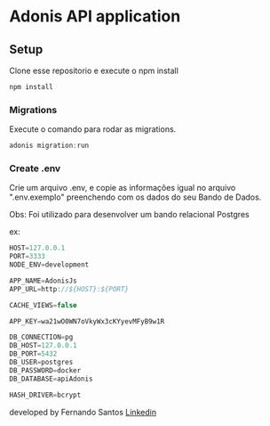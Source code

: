 # Adonis API application


## Setup

Clone esse repositorio e execute o npm install

```js 
npm install
```


### Migrations

Execute o comando para rodar as migrations.

```js
adonis migration:run
```

### Create .env
Crie um arquivo .env, e copie as informações igual no arquivo ".env.exemplo" preenchendo com os dados do seu Bando de Dados.

Obs: Foi utilizado para desenvolver um bando relacional Postgres

ex:
```js
HOST=127.0.0.1
PORT=3333
NODE_ENV=development

APP_NAME=AdonisJs
APP_URL=http://${HOST}:${PORT}

CACHE_VIEWS=false

APP_KEY=wa21wO0WN7oVkyWx3cKYyevMFyB9w1R

DB_CONNECTION=pg
DB_HOST=127.0.0.1
DB_PORT=5432
DB_USER=postgres
DB_PASSWORD=docker
DB_DATABASE=apiAdonis

HASH_DRIVER=bcrypt

```


developed by Fernando Santos
<a href="https://www.linkedin.com/in/fernando-santos-686632122/">Linkedin</a>
